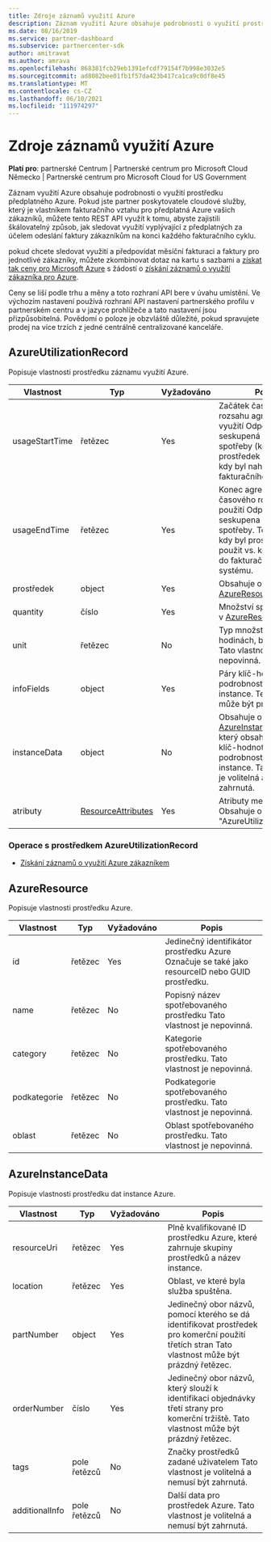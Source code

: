 ```yaml
---
title: Zdroje záznamů využití Azure
description: Záznam využití Azure obsahuje podrobnosti o využití prostředku předplatného Azure.
ms.date: 08/16/2019
ms.service: partner-dashboard
ms.subservice: partnercenter-sdk
author: amitravat
ms.author: amrava
ms.openlocfilehash: 868381fcb29eb1391efcdf79154f7b998e3032e5
ms.sourcegitcommit: ad8082bee01fb1f57da423b417ca1ca9c0df8e45
ms.translationtype: MT
ms.contentlocale: cs-CZ
ms.lasthandoff: 06/10/2021
ms.locfileid: "111974297"
---
```

# <a name="azure-utilization-record-resources"></a>Zdroje záznamů využití Azure

**Platí pro**: partnerské Centrum | Partnerské centrum pro Microsoft Cloud Německo | Partnerské centrum pro Microsoft Cloud for US Government

Záznam využití Azure obsahuje podrobnosti o využití prostředku předplatného Azure. Pokud jste partner poskytovatele cloudové služby, který je vlastníkem fakturačního vztahu pro předplatná Azure vašich zákazníků, můžete tento REST API využít k tomu, abyste zajistili škálovatelný způsob, jak sledovat využití vyplývající z předplatných za účelem odeslání faktury zákazníkům na konci každého fakturačního cyklu.

pokud chcete sledovat využití a předpovídat měsíční fakturaci a faktury pro jednotlivé zákazníky, můžete zkombinovat dotaz na kartu s sazbami a [získat tak ceny pro Microsoft Azure](get-prices-for-microsoft-azure.md) s žádostí o [získání záznamů o využití zákazníka pro Azure](get-a-customer-s-utilization-record-for-azure.md).

Ceny se liší podle trhu a měny a toto rozhraní API bere v úvahu umístění. Ve výchozím nastavení používá rozhraní API nastavení partnerského profilu v partnerském centru a v jazyce prohlížeče a tato nastavení jsou přizpůsobitelná. Povědomí o poloze je obzvláště důležité, pokud spravujete prodej na více trzích z jedné centrálně centralizované kanceláře.

## <a name="azureutilizationrecord"></a>AzureUtilizationRecord

Popisuje vlastnosti prostředku záznamu využití Azure.

| Vlastnost       | Typ                                      | Vyžadováno | Popis                                                                                                                                                                             |
|----------------|-------------------------------------------|----------|-----------------------------------------------------------------------------------------------------------------------------------------------------------------------------------------|
| usageStartTime | řetězec                                    | Yes      | Začátek časového rozsahu agregace využití Odpověď je seskupená podle času spotřeby (kdy byl prostředek použit vs. kdy byl nahlášen do fakturačního systému). |
| usageEndTime   | řetězec                                    | Yes      | Konec agregace časového rozsahu použití Odpověď je seskupena podle času spotřeby. To znamená, kdy byl prostředek použit vs. kdy byl hlášen do fakturačního systému.   |
| prostředek       | object                                    | Yes      | Obsahuje objekt [AzureResource](#azureresource) .                                                                                                                                     |
| quantity       | číslo                                    | Yes      | Množství spotřebované v [AzureResource.](#azureresource)                                                                                                                           |
| unit           | řetězec                                    | No       | Typ množství (v hodinách, bajtech atd.) Tato vlastnost je nepovinná.                                                                                                                     |
| infoFields     | object                                    | Yes      | Páry klíč-hodnota podrobností úrovně instance. Tento objekt může být prázdný.                                                                                                                    |
| instanceData   | object                                    | No       | Obsahuje objekt [AzureInstanceData](#azureinstancedata) , který obsahuje páry klíč-hodnota podrobností na úrovni instance. Tato vlastnost je volitelná a nemusí být zahrnutá.                  |
| atributy     | [ResourceAttributes](utility-resources.md#resourceattributes) | Yes      | Atributy metadat. Obsahuje objectType: "AzureUtilizationRecord"                                                                                                                |

### <a name="operations-on-the-azureutilizationrecord-resource"></a>Operace s prostředkem AzureUtilizationRecord

- [Získání záznamů o využití Azure zákazníkem](get-a-customer-s-utilization-record-for-azure.md)

## <a name="azureresource"></a>AzureResource

Popisuje vlastnosti prostředku Azure.

| Vlastnost    | Typ   | Vyžadováno | Popis                                                                         |
|-------------|--------|----------|-------------------------------------------------------------------------------------|
| id          | řetězec | Yes      | Jedinečný identifikátor prostředku Azure Označuje se také jako resourceID nebo GUID prostředku. |
| name        | řetězec | No       | Popisný název spotřebovaného prostředku Tato vlastnost je nepovinná.            |
| category    | řetězec | No       | Kategorie spotřebovaného prostředku. Tato vlastnost je nepovinná.                   |
| podkategorie | řetězec | No       | Podkategorie spotřebovaného prostředku. Tato vlastnost je nepovinná.               |
| oblast      | řetězec | No       | Oblast spotřebovaného prostředku. Tato vlastnost je nepovinná.                     |

## <a name="azureinstancedata"></a>AzureInstanceData

Popisuje vlastnosti prostředku dat instance Azure.

| Vlastnost       | Typ             | Vyžadováno | Popis                                                                                                        |
|----------------|------------------|----------|--------------------------------------------------------------------------------------------------------------------|
| resourceUri    | řetězec           | Yes      | Plně kvalifikované ID prostředku Azure, které zahrnuje skupiny prostředků a název instance.                   |
| location       | řetězec           | Yes      | Oblast, ve které byla služba spuštěna.                                                                               |
| partNumber     | object           | Yes      | Jedinečný obor názvů, pomocí kterého se dá identifikovat prostředek pro komerční použití třetích stran Tato vlastnost může být prázdný řetězec. |
| orderNumber    | číslo           | Yes      | Jedinečný obor názvů, který slouží k identifikaci objednávky třetí strany pro komerční tržiště. Tato vlastnost může být prázdný řetězec.          |
| tags           | pole řetězců | No       | Značky prostředků zadané uživatelem Tato vlastnost je volitelná a nemusí být zahrnutá.                            |
| additionalInfo | pole řetězců | No       | Další data pro prostředek Azure. Tato vlastnost je volitelná a nemusí být zahrnutá.                          |